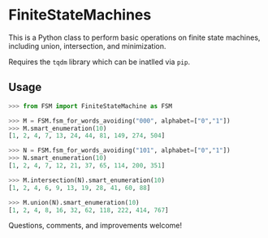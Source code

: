 # FiniteStateMachines

This is a Python class to perform basic operations on finite state machines,
including union, intersection, and minimization.

Requires the `tqdm` library which can be inatlled via `pip`.

## Usage
```python
>>> from FSM import FiniteStateMachine as FSM

>>> M = FSM.fsm_for_words_avoiding("000", alphabet=["0","1"])
>>> M.smart_enumeration(10)
[1, 2, 4, 7, 13, 24, 44, 81, 149, 274, 504]

>>> N = FSM.fsm_for_words_avoiding("101", alphabet=["0","1"])
>>> N.smart_enumeration(10)
[1, 2, 4, 7, 12, 21, 37, 65, 114, 200, 351]

>>> M.intersection(N).smart_enumeration(10)
[1, 2, 4, 6, 9, 13, 19, 28, 41, 60, 88]

>>> M.union(N).smart_enumeration(10)
[1, 2, 4, 8, 16, 32, 62, 118, 222, 414, 767]
```

Questions, comments, and improvements welcome!